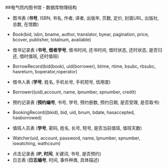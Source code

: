 ##电气院内图书馆 - 数据库物理结构
<!--
强调表示主键
-->

- 图书表 (**书号**, ISBN, 书名, 作者, 译者, 出版年, 页数, 定价, 封面URL, 出版社, 总数, 在馆数)
+ Book(bid, isbn, bname, author, translator, byear, pagination, price, bcover, publisher, totalnum, available)

- 借书记录表 (**书号, 借者学号**, 借书时间, 还书时间, 借时状态, 还时状态, 是否归还, 借时值班, 还时值班)
+ BorrowRecord(bid(book), uid(borrower), btime, rtime, bsubc, rbsubc, hasreturn, boperator,roperator)

- 借书人表 (**学号**, 姓名, 手机长号, 手机短号, 信用度)
+ Borrower((uid),account, name, lpnumber, spnumber, credit)

- 预约记录表 (**预约编号**, 书号, 学号, 预约册数, 预约日期, 是否受理, 是否取书)
+ BookingRecord((bkid), bid, uid, bnum, bdate, hasaccepted, hasborrowed)

- 值班人员表 (**学号**, 密码, 姓名, 长号, 短号, 是否当前值班, 值班天数)
+ Watcher(uid, account, password, name, lpnumber, spnumber, iswatching, wathcsum)

- 点击记录表 (**IP, 时间**, 关键词, 书号, 是否预约)
- 日志表 (**日志编号**, 时间, 事件种类, 具体描述)